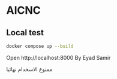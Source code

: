 # AICNC


## Local test
```bash
docker compose up --build
```
Open http://localhost:8000
By Eyad Samir

ممنوع الاسخدام نهائيا

